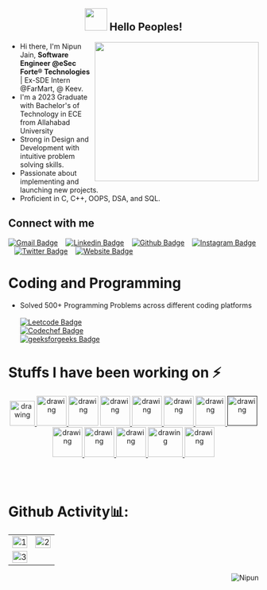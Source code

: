 <h2 align="center"> <img height="45" width="45" src="https://user-images.githubusercontent.com/84225692/121017728-39f37380-c7bb-11eb-91ca-43fdb725c42b.gif"<br> Hello Peoples! </h2>
<img height="280" width="330" src="https://user-images.githubusercontent.com/84225692/121028374-6613f200-c7c5-11eb-9ae9-fd8bd02ca2ba.gif" align="right"/>

* Hi there, I'm Nipun Jain, <strong>Software Engineer @eSec Forte® Technologies</strong> | Ex-SDE Intern @FarMart, @ Keev.
* I'm a 2023 Graduate with Bachelor's of Technology in ECE from Allahabad University
* Strong in Design and Development with intuitive problem solving skills.
* Passionate about implementing and launching new projects. 
* Proficient in C, C++, OOPS, DSA, and SQL.

<h2 > Connect with me </h2>
<p float="left">
<p align='center' float="left">
      
[![Gmail Badge](https://img.shields.io/badge/Gmail-D14836?style=for-the-badge&logo=gmail&logoColor=white&link=mailto:nipunjain119@gmail.com)](mailto:nipunjain119@gmail.com) &nbsp;&nbsp;
[![Linkedin Badge](https://img.shields.io/badge/LinkedIn-0077B5?style=for-the-badge&logo=linkedin&logoColor=white&link=https://linkedin.com/in/nipun-jain-49b0521b8/)](https://linkedin.com/in/nipun-jain-49b0521b8/) &nbsp;&nbsp;
[![Github Badge](https://img.shields.io/badge/GitHub-100000?style=for-the-badge&logo=github&logoColor=white&link=https://www.github.com/codenipun)](https://www.github.com/codenipun) &nbsp;&nbsp;
[![Instagram Badge](https://img.shields.io/badge/Instagram-E4405F?style=for-the-badge&logo=instagram&logoColor=white&link=https://www.instagram.com/_nipun18/)](https://www.instagram.com/jain__nipun/) &nbsp;&nbsp;
[![Twitter Badge](https://img.shields.io/badge/Twitter-1DA1F2?style=for-the-badge&logo=twitter&logoColor=white&link=https://twitter.com/Nipun58879642/)](https://twitter.com/Nipun58879642/) &nbsp;&nbsp;
[![Website Badge](https://img.shields.io/badge/Portfolio-255E63?style=for-the-badge&logo=About.me&logoColor=white&link=https://twitter.com/Nipun58879642/)](https://nipunjain.vercel.app/) &nbsp;&nbsp;
      
# Coding and Programming
- Solved 500+ Programming Problems across different coding platforms <br></br>
[![Leetcode Badge](https://img.shields.io/badge/-LeetCode-FFA116?style=for-the-badge&logo=LeetCode&logoColor=black&link=https://leetcode.com/nipun18/)](https://leetcode.com/nipun18/) &nbsp;&nbsp;</br>
[![Codechef Badge](https://img.shields.io/badge/-CodeChef-5B4638?style=for-the-badge&logo=CodeChef&logoColor=white&link=https://www.codechef.com/users/nipunjain18)](https://www.codechef.com/users/nipunjain18) &nbsp;&nbsp;</br>
[![geeksforgeeks Badge](https://img.shields.io/badge/GeeksforGeeks-298D46?style=for-the-badge&logo=geeksforgeeks&logoColor=white&link=https://auth.geeksforgeeks.org/user/nipun18/practice/)](https://auth.geeksforgeeks.org/user/nipun18/practice/) &nbsp;&nbsp;

      

<h1> Stuffs I have been working on &#x26A1 </h1>
<p float="left">
<p align='center' float="left">
<a href="https://cplusplus.com/"> <img src="https://user-images.githubusercontent.com/84225692/121073289-f404d280-c7ef-11eb-8c24-550b9ec71d35.png" alt="drawing" width="50px"/> </a>
<a href="https://html.com/"><img src="https://user-images.githubusercontent.com/25181517/192158954-f88b5814-d510-4564-b285-dff7d6400dad.png" alt="drawing" width="60px" margin="70px"/> </a>
<img src="https://user-images.githubusercontent.com/25181517/183898674-75a4a1b1-f960-4ea9-abcb-637170a00a75.png" alt="drawing" width="60px"/>
<a href="https://www.javascript.com/"><img src="https://user-images.githubusercontent.com/25181517/117447155-6a868a00-af3d-11eb-9cfe-245df15c9f3f.png" alt="drawing" width="60px"/> </a>   
<a href="https://reactjs.org/"><img src="https://user-images.githubusercontent.com/25181517/183897015-94a058a6-b86e-4e42-a37f-bf92061753e5.png" alt="drawing" width="60px"/> </a>
<a href="https://nodejs.org/en/"><img src="https://user-images.githubusercontent.com/25181517/183568594-85e280a7-0d7e-4d1a-9028-c8c2209e073c.png" alt="drawing" width="60px"/> </a>
<a href="https://www.mongodb.com/"><img src="https://user-images.githubusercontent.com/25181517/182884177-d48a8579-2cd0-447a-b9a6-ffc7cb02560e.png" alt="drawing" width="60px"/> </a>
<a href=""><img src="https://user-images.githubusercontent.com/25181517/183896128-ec99105a-ec1a-4d85-b08b-1aa1620b2046.png" alt="drawing" width="60px"/> </a>
<a href="https://expressjs.com/"><img src="https://user-images.githubusercontent.com/25181517/183859966-a3462d8d-1bc7-4880-b353-e2cbed900ed6.png" alt="drawing"  width="60px"/> </a>
<a href="https://www.nextjs.org/"><img src="https://github.com/marwin1991/profile-technology-icons/assets/136815194/5f8c622c-c217-4649-b0a9-7e0ee24bd704" alt="drawing" width="60px" height="60px"/> </a>
<a href="https://www.postman.com/"><img src="https://user-images.githubusercontent.com/25181517/192109061-e138ca71-337c-4019-8d42-4792fdaa7128.png" alt="drawing" width="60px"/> </a>
<a href="https://jestjs.io/"><img src="https://user-images.githubusercontent.com/25181517/187955005-f4ca6f1a-e727-497b-b81b-93fb9726268e.png" alt="drawing" width="70px" height="60px"/> </a>
<a href="https://www.sass-lang.com/"><img src="https://user-images.githubusercontent.com/25181517/192158956-48192682-23d5-4bfc-9dfb-6511ade346bc.png" alt="drawing" width="60px"/> </a>

<br></br>

# Github Activity📊:

<table align='center'>
  <tr>
    <td><img src="https://github-readme-stats.vercel.app/api?username=codenipun&theme=radical&show_icons=true&count_private=true&showicons=true&"  display=block width=100% height=auto  alt="1" ></td>
    <td><img src="https://github-readme-stats.vercel.app/api/top-langs/?username=codenipun&theme=radical&layout=compact&hide=Jupyter%20Notebook"  display=block width=100% height=auto  alt="2" ></td>
   </tr> 
   <tr>
      <td><img src="https://github-readme-streak-stats.herokuapp.com/?user=codenipun&theme=tokyonight"  display=block width=100% height=auto alt="3" ></td>
  </tr>
</table>
    
<p align="right"> <img src="https://komarev.com/ghpvc/?username=codenipun&label=visitors%20&color=129e00&style=plastic" alt="Nipun" /> 

